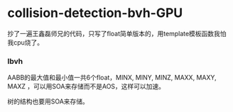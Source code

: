 # collision-detection-bvh-GPU
抄了一遍王鑫磊师兄的代码，只写了float简单版本的，用template模板函数我怕我cpu烧了。

### lbvh
AABB的最大值和最小值一共6个float，MINX, MINY, MINZ, MAXX, MAXY, MAXZ ，可以用SOA来存储而不是AOS，这样可以加速。

树的结构也要用SOA来存储。